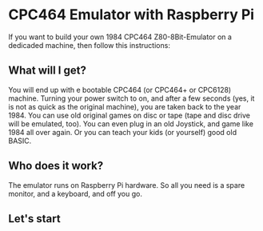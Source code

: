 # CPC464 Emulator with Raspberry Pi
If you want to build your own 1984 CPC464 Z80-8Bit-Emulator on a dedicaded machine, then follow this instructions:

## What will I get?
You will end up with e bootable CPC464 (or CPC464+ or CPC6128) machine. Turning your power switch to on, and after a few seconds (yes, it is not as quick as the original machine), you are taken back to the year 1984. 
You can use old original games on disc or tape (tape and disc drive will be emulated, too). You can even plug in an old Joystick, and game like 1984 all over again. Or you can teach your kids (or yourself) good old BASIC.

## Who does it work?
The emulator runs on Raspberry Pi hardware. So all you need is a spare monitor, and a keyboard, and off you go.

## Let's start

